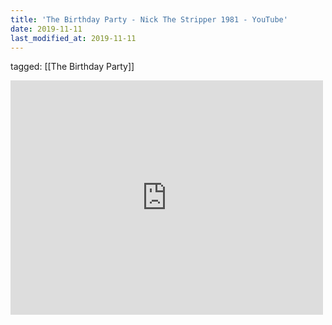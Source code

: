 ```yaml
---
title: 'The Birthday Party - Nick The Stripper 1981 - YouTube'
date: 2019-11-11
last_modified_at: 2019-11-11
---
```

tagged: [[The Birthday Party]]
<iframe allow="accelerometer; autoplay; clipboard-write; encrypted-media; gyroscope; picture-in-picture" allowfullscreen="" frameborder="0" height="375" id="youtube_iframe" src="https://www.youtube.com/embed/l5I2vEcVC_I?feature=oembed&amp;enablejsapi=1&amp;origin=https://safe.txmblr.com&amp;wmode=opaque" width="500"></iframe>